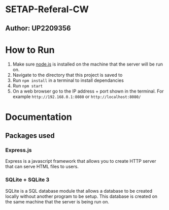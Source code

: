 # SETAP-Referal-CW
## Author: UP2209356

# How to Run
1. Make sure [node.js](https://nodejs.org/en) is installed on the machine that the server will be run on.
2. Navigate to the directory that this project is saved to 
3. Run `npm install` in a terminal to install dependancies
4. Run `npm start`
5. On a web browser go to the IP address + port shown in the terminal. For example `http://192.168.0.1:8080` or `http://localhost:8080/`

# Documentation
## Packages used
### Express.js
Express is a javascript framework that allows you to create HTTP server that can serve HTML files to users.
### SQLite + SQLite 3
SQLite is a SQL database module that allows a database to be created locally without another program to be setup. This database is created on the same machine that the server is being run on. 